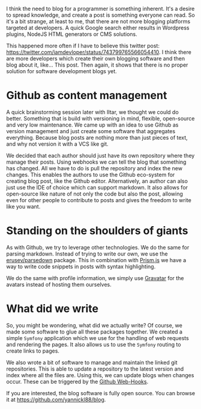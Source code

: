[//]: # (TITLE: Bloginception)
[//]: # (DATE: 2016-07-01T09:00:00+01:00)
[//]: # (TAGS: php, blog, symfony)

I think the need to blog for a programmer is something inherent. It's a desire to spread knowledge, and create a post is something everyone can read. So it's a bit strange, at least to me, that there are not more blogging platforms targeted at developers. A quick Google search either results in Wordpress plugins, NodeJS HTML generators or CMS solutions.

This happened more often if I have to believe this twitter post: https://twitter.com/iamdevloper/status/743799765566054410. I think there are more developers which create their own blogging software and then blog about it, like... This post. Then again, it shows that there is no proper solution for software development blogs yet.

# Github as content management
A quick brainstorming session later with Iltar, we thought we could do better. Something that is build with versioning in mind, flexible, open-source and very low maintenance. We came up with an idea to use Github as version management and just create some software that aggregates everything. Because blog posts are nothing more than just pieces of text, and why not version it with a VCS like git.

We decided that each author should just have its own repository where they manage their posts. Using webhooks we can tell the blog that something has changed. All we have to do is pull the repository and index the new changes. This enables the authors to use the Github eco-system for creating blog post, like the Github editor. Alternatively, an author can also just use the IDE of choice which can support markdown. It also allows for open-source like nature of not only the code but also the post, allowing even for other people to contribute to posts and gives the freedom to write like you want. 

# Standing on the shoulders of giants
As with Github, we try to leverage other technologies. We do the same for parsing markdown. Instead of trying to write our own, we use the [erusev/parsedown][parsedown] package. This in combination with [Prism.js][prism] we have a way to write code snippets in posts with syntax highlighting.

We do the same with profile information, we simply use [Gravatar][gravatar] for the avatars instead of hosting them ourselves.

# What did we write
So, you might be wondering, what did we actually write? Of course, we made some software to glue all these packages together. We created a simple `Symfony` application which we use for the handling of web requests and rendering the pages. It also allows us to use the `Symfony` routing to create links to pages.

We also wrote a bit of software to manage and maintain the linked git repositories. This is able to update a repository to the latest version and index where all the files are. Using this, we can update blogs when changes occur. These can be triggered by the [Github Web-Hooks][github-webhooks].

If you are interested, the blog software is fully open source. You can browse it at https://github.com/yannickl88/blog.

[parsedown]:https://github.com/erusev/parsedown
[gravatar]:https://gravatar.com/
[prism]:http://prismjs.com/
[github-webhooks]:https://developer.github.com/webhooks/
